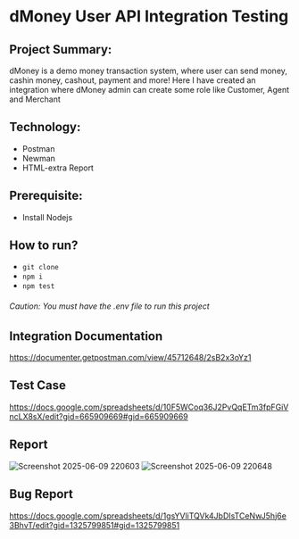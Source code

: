 # dMoney User API Integration Testing

## Project Summary:
dMoney is a demo money transaction system, where user can send money, cashin money, cashout, payment and more! Here I have created an integration where dMoney admin can create some role like Customer, Agent and Merchant

## Technology:
- Postman
- Newman
- HTML-extra Report

## Prerequisite:
- Install Nodejs

## How to run?
- ``` git clone ```
- ``` npm i ```
- ``` npm test ```

###### Caution: You must have the .env file to run this project

## Integration Documentation
https://documenter.getpostman.com/view/45712648/2sB2x3oYz1

## Test Case
https://docs.google.com/spreadsheets/d/10F5WCoq36J2PvQqETm3fpFGiVncLX8sX/edit?gid=665909669#gid=665909669

## Report
![Screenshot 2025-06-09 220603](https://github.com/user-attachments/assets/2c058875-6f78-43ec-81e9-838844305149)
![Screenshot 2025-06-09 220648](https://github.com/user-attachments/assets/5e4336e9-29b6-481a-8d1e-88f1ff8186d9)

## Bug Report
https://docs.google.com/spreadsheets/d/1gsYVliTQVk4JbDIsTCeNwJ5hj6e3BhvT/edit?gid=1325799851#gid=1325799851
